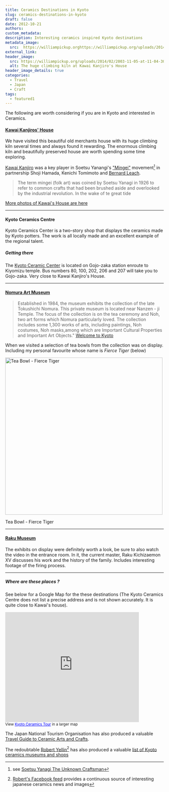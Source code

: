 ```yaml
---
title: Ceramics Destinations in Kyoto
slug: ceramics-destinations-in-kyoto
draft: false
date: 2012-10-21
authors:
custom_metadata:
description: Interesting ceramics inspired Kyoto destinations
metadata_image:
  src:  https://williampickup.orghttps://williampickup.org/uploads/2014/02/2003-11-05-at-11-04-30.jpg
external_link:
header_image:
  src: https://williampickup.org/uploads/2014/02/2003-11-05-at-11-04-30.jpg
  alt: The huge climbing kiln at Kawai Kanjiro's House
header_image_details: true
categories: 
  - Travel
  - Japan
  - Craft
tags:
  - featured1
---
```

The following are worth considering if you are in Kyoto and interested in Ceramics.

#### [Kawai Kanjiros' House][kanjiro]

We have visited this beautiful old merchants house with its huge climbing kiln several times and always found it rewarding. The enormous climbing kiln and beautifully preserved house are worth spending some time exploring.

[Kawai Kanjiro][wikipedia] was a key player in Soetsu Yanangi's ["Mingei"][wikipedia 2] movement[^1] in partnership Shoji Hamada, Kenichi Tomimoto and [Bernard Leach][wikiclay].

> The term mingei (folk art) was coined by Soetsu Yanagi in 1926 to refer to common crafts that had been brushed aside and overlooked by the industrial revolution. In the wake of te great tide 

[More photos of Kawai's House are here][flickr 2]    
<!--read_more-->
***

#### Kyoto Ceramics Centre

Kyoto Ceramics Center is a two-story shop that displays the ceramics made by Kyoto potters. The work is all locally made and an excellent example of the regional talent.

##### Getting there

The [Kyoto Ceramic Center][frommers] is located on Gojo-zaka station enroute to Kiyomizu temple. Bus numbers 80, 100, 202, 206 and 207 will take you to Gojo-zaka. Very close to Kawai Kanjiro's House.   

***

#### [Nomura Art Museum][nomura-museum]  

> Established in 1984, the museum exhibits the collection of the late Tokushichi Nomura. This private museum is located near Nanzen - ji Temple. The focus of the collection is on the tea ceremony and Noh, two art forms which Nomura particularly loved. The collection includes some 1,300 works of arts, including paintings, Noh costumes, Noh masks,among which are Important Cultural Properties and Important Art Objects."
[Welcome to Kyoto](http://www.pref.kyoto.jp/visitkyoto/en/theme/sites/museums/nomura/)

When we visited a selection of tea bowls from the collection was on display. Including my personal favourite whose name is _Fierce Tiger_ (below)

<img src="https://williampickup.org/uploads/2014/02/8108206879.jpg " alt="Tea Bowl - Fierce Tiger" width="500" height="" border="" />

Tea Bowl - Fierce Tiger

***

#### [Raku Museum][raku-yaki]   

The exhibits on display were definitely worth a look, be sure to also watch the video in the entrance room. In it, the current master, Raku Kichizaemon XV discusses his work and the history of the family. Includes interesting footage of the firing process.

***

##### Where are these places ?

See below for a Google Map for the these destinations (The Kyoto Ceramics Centre does not list a precise address and is not shown accurately. It is quite close to Kawai's house).

<iframe width="425" height="350" frameborder="0" scrolling="no" marginheight="0" marginwidth="0" src="https://maps.google.com/maps/ms?msa=0&amp;msid=218335772098667118506.0004cc8d6275b07c8c707&amp;ie=UTF8&amp;t=m&amp;source=embed&amp;ll=35.009566,135.773302&amp;spn=0.032011,0.040099&amp;output=embed"></iframe><br /><small>View <a href="https://maps.google.com/maps/ms?msa=0&amp;msid=218335772098667118506.0004cc8d6275b07c8c707&amp;ie=UTF8&amp;t=m&amp;source=embed&amp;ll=35.009566,135.773302&amp;spn=0.032011,0.040099" style="color:#0000FF;text-align:left">Kyoto Ceramics Tour</a> in a larger map</small>

The Japan National Tourism Organisation has also produced a valuable [Travel Guide to Ceramic Arts and Crafts][jnto].

The redoubtable [Robert Yellin][robertyellin][^2] has also produced a valuable [list of Kyoto ceramics museums and shops][yellinlist]

[yellinfacebook]: https://www.facebook.com/pages/Robert-Yellin-Yakimono-Gallery/268534563178741

[robertyellin]: http://www.japanesepottery.com

[yellinlist]: http://www.e-yakimono.net/html/kyoto-museums.html

[e-yakimono]: http://www.e-yakimono.net/html/kawaikanjiro.html

[flickr]: http://www.flickr.com/photos/williampickup/sets/72157633961704473/ "Flickr gallery of Kawai Kanjiro's House"

[flickr 2]: http://www.flickr.com/photos/williampickup/sets/72157633961704473/

[frommers]: http://www.frommers.com/destinations/destinationmap.cfm?destid=80&amp;s_id=27484

[jnto]: http://www.jnto.go.jp/eng/location/rtg/pdf/pg-806.pdf

[kanjiro]: http://www.kanjiro.jp

[nomura-museum]: http://www.nomura-museum.or.jp/publics/index/20/&amp;anchor_link=page20

[raku-yaki]: http://www.raku-yaki.or.jp/e/museum/index.html

[wikipedia]: http://en.wikipedia.org/wiki/Kawai_Kanjiro

[wikipedia 2]: http://en.wikipedia.org/wiki/Yanagi_S%C5%8Detsu#The_mingei_theory

[wikiclay]: http://wikiclay.com/wiki/bernard-leach

[^1]:  see [Soetsu Yanagi The Unknown Craftsman](http://www.amazon.com/gp/product/0870119486/ref=as_li_ss_tl?ie=UTF8&amp;camp=1789&amp;creative=9325&amp;creativeASIN=0870119486&amp;linkCode=as2&amp;tag=slowlane-20)

[^2]:  [Robert's Facebook feed][yellinfacebook] provides a continuous source of interesting japanese ceramics news and images 

